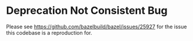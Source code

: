 # Deprecation Not Consistent Bug

Please see https://github.com/bazelbuild/bazel/issues/25927 for the issue this codebase is a reproduction for.